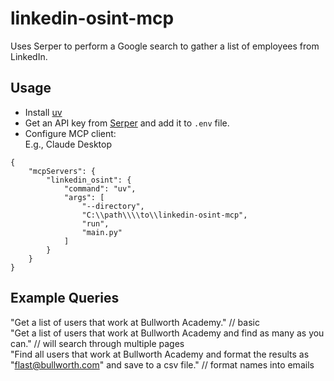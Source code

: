 # linkedin-osint-mcp

Uses Serper to perform a Google search to gather a list of employees from LinkedIn.

## Usage
* Install [uv](https://github.com/astral-sh/uv)<br>
* Get an API key from [Serper](https://serper.dev/) and add it to `.env` file.<br>
* Configure MCP client:<br>
E.g., Claude Desktop
```
{
    "mcpServers": {
        "linkedin_osint": {
            "command": "uv",
            "args": [
                "--directory",
                "C:\\path\\\\to\\linkedin-osint-mcp",
                "run",
                "main.py"
            ]
        }
    }
}
```

## Example Queries
"Get a list of users that work at Bullworth Academy." // basic<br>
"Get a list of users that work at Bullworth Academy and find as many as you can." // will search through multiple pages<br>
"Find all users that work at Bullworth Academy and format the results as "flast@bullworth.com" and save to a csv file." // format names into emails

